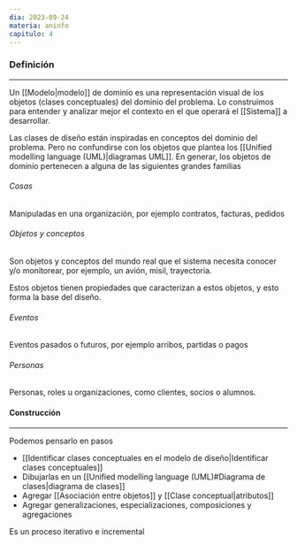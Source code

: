 ```yaml
---
dia: 2023-09-24
materia: aninfo
capitulo: 4
---
```

### Definición
---
Un [[Modelo|modelo]] de dominio es una representación visual de los objetos (clases conceptuales) del dominio del problema. Lo construimos para entender y analizar mejor el contexto en el que operará el [[Sistema]] a desarrollar.

Las clases de diseño están inspiradas en conceptos del dominio del problema. Pero no confundirse con los objetos que plantea los [[Unified modelling language (UML)|diagramas UML]]. En generar, los objetos de dominio pertenecen a alguna de las siguientes grandes familias

###### Cosas
Manipuladas en una organización, por ejemplo contratos, facturas, pedidos

###### Objetos y conceptos
Son objetos y conceptos del mundo real que el sistema necesita conocer y/o monitorear, por ejemplo, un avión, misil, trayectoria.

Estos objetos tienen propiedades que caracterizan a estos objetos, y esto forma la base del diseño.

###### Eventos
Eventos pasados o futuros, por ejemplo arribos, partidas o pagos

###### Personas
Personas, roles u organizaciones, como clientes, socios o alumnos.

#### Construcción
---
Podemos pensarlo en pasos
* [[Identificar clases conceptuales en el modelo de diseño|Identificar clases conceptuales]]
* Dibujarlas en un [[Unified modelling language (UML)#Diagrama de clases|diagrama de clases]]
* Agregar [[Asociación entre objetos]] y [[Clase conceptual|atributos]]
* Agregar generalizaciones, especializaciones, composiciones y agregaciones

Es un proceso iterativo e incremental